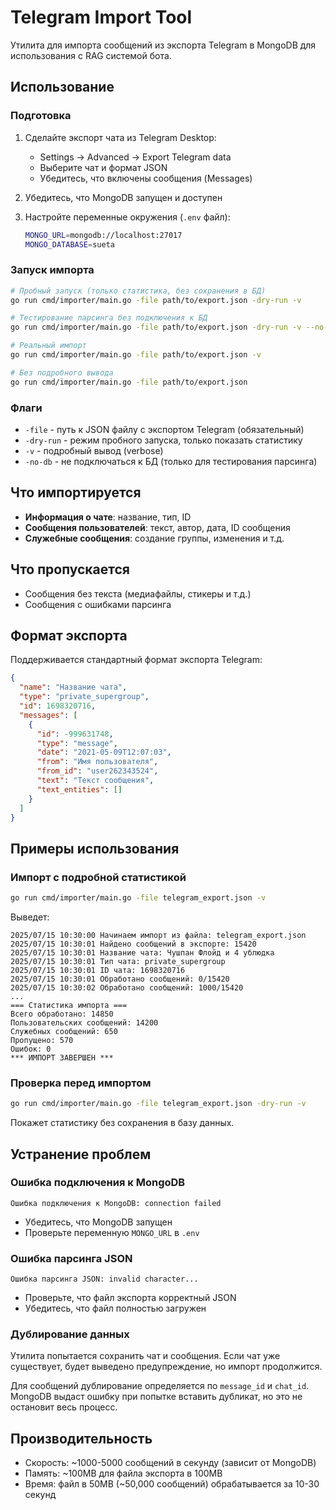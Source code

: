 # Telegram Import Tool

Утилита для импорта сообщений из экспорта Telegram в MongoDB для использования с RAG системой бота.

## Использование

### Подготовка

1. Сделайте экспорт чата из Telegram Desktop:
   - Settings → Advanced → Export Telegram data
   - Выберите чат и формат JSON
   - Убедитесь, что включены сообщения (Messages)

2. Убедитесь, что MongoDB запущен и доступен

3. Настройте переменные окружения (`.env` файл):
   ```bash
   MONGO_URL=mongodb://localhost:27017
   MONGO_DATABASE=sueta
   ```

### Запуск импорта

```bash
# Пробный запуск (только статистика, без сохранения в БД)
go run cmd/importer/main.go -file path/to/export.json -dry-run -v

# Тестирование парсинга без подключения к БД
go run cmd/importer/main.go -file path/to/export.json -dry-run -v --no-db

# Реальный импорт
go run cmd/importer/main.go -file path/to/export.json -v

# Без подробного вывода
go run cmd/importer/main.go -file path/to/export.json
```

### Флаги

- `-file` - путь к JSON файлу с экспортом Telegram (обязательный)
- `-dry-run` - режим пробного запуска, только показать статистику
- `-v` - подробный вывод (verbose)
- `-no-db` - не подключаться к БД (только для тестирования парсинга)

## Что импортируется

- **Информация о чате**: название, тип, ID
- **Сообщения пользователей**: текст, автор, дата, ID сообщения
- **Служебные сообщения**: создание группы, изменения и т.д.

## Что пропускается

- Сообщения без текста (медиафайлы, стикеры и т.д.)
- Сообщения с ошибками парсинга

## Формат экспорта

Поддерживается стандартный формат экспорта Telegram:

```json
{
  "name": "Название чата",
  "type": "private_supergroup",
  "id": 1698320716,
  "messages": [
    {
      "id": -999631748,
      "type": "message",
      "date": "2021-05-09T12:07:03",
      "from": "Имя пользователя",
      "from_id": "user262343524",
      "text": "Текст сообщения",
      "text_entities": []
    }
  ]
}
```

## Примеры использования

### Импорт с подробной статистикой

```bash
go run cmd/importer/main.go -file telegram_export.json -v
```

Выведет:
```
2025/07/15 10:30:00 Начинаем импорт из файла: telegram_export.json
2025/07/15 10:30:01 Найдено сообщений в экспорте: 15420
2025/07/15 10:30:01 Название чата: Чушпан Флойд и 4 ублюдка
2025/07/15 10:30:01 Тип чата: private_supergroup
2025/07/15 10:30:01 ID чата: 1698320716
2025/07/15 10:30:01 Обработано сообщений: 0/15420
2025/07/15 10:30:02 Обработано сообщений: 1000/15420
...
=== Статистика импорта ===
Всего обработано: 14850
Пользовательских сообщений: 14200
Служебных сообщений: 650
Пропущено: 570
Ошибок: 0
*** ИМПОРТ ЗАВЕРШЕН ***
```

### Проверка перед импортом

```bash
go run cmd/importer/main.go -file telegram_export.json -dry-run -v
```

Покажет статистику без сохранения в базу данных.

## Устранение проблем

### Ошибка подключения к MongoDB
```
Ошибка подключения к MongoDB: connection failed
```
- Убедитесь, что MongoDB запущен
- Проверьте переменную `MONGO_URL` в `.env`

### Ошибка парсинга JSON
```
Ошибка парсинга JSON: invalid character...
```
- Проверьте, что файл экспорта корректный JSON
- Убедитесь, что файл полностью загружен

### Дублирование данных
Утилита попытается сохранить чат и сообщения. Если чат уже существует, будет выведено предупреждение, но импорт продолжится.

Для сообщений дублирование определяется по `message_id` и `chat_id`. MongoDB выдаст ошибку при попытке вставить дубликат, но это не остановит весь процесс.

## Производительность

- Скорость: ~1000-5000 сообщений в секунду (зависит от MongoDB)
- Память: ~100MB для файла экспорта в 100MB
- Время: файл в 50MB (~50,000 сообщений) обрабатывается за 10-30 секунд
